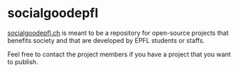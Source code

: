 # socialgoodepfl

[socialgoodepfl.ch](http://socialgoodepfl.ch) is meant to be a repository for open-source projects that benefits society and that are developed by EPFL students or staffs. 

Feel free to contact the project members if you have a project that you want to publish.
